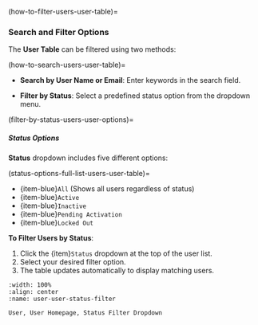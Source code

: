 (how-to-filter-users-user-table)=
### Search and Filter Options

The **User Table** can be filtered using two methods:

(how-to-search-users-user-table)=
- **Search by User Name or Email**: Enter keywords in the search field.


- **Filter by Status**: Select a predefined status option from the dropdown menu.

(filter-by-status-users-user-options)=
##### Status Options

**Status** dropdown includes five different options:

(status-options-full-list-users-user-table)=

- {item-blue}`All` (Shows all users regardless of status)
- {item-blue}`Active`
- {item-blue}`Inactive`
- {item-blue}`Pending Activation`
- {item-blue}`Locked Out`

**To Filter Users by Status**:

1. Click the {item}`Status` dropdown at the top of the user list.
2. Select your desired filter option.
3. The table updates automatically to display matching users.


```{lazyfigure} ../../../_static/solo_app/User/Users/user-user-status-filter.webp
:width: 100%
:align: center
:name: user-user-status-filter

User, User Homepage, Status Filter Dropdown
```
